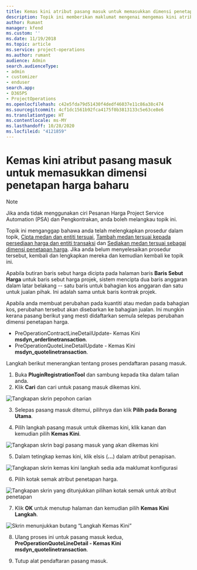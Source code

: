 ```yaml
---
title: Kemas kini atribut pasang masuk untuk memasukkan dimensi penetapan harga baharu
description: Topik ini memberikan maklumat mengenai mengemas kini atribut pasang masuk untuk dimensi penetapan.
author: Rumant
manager: kfend
ms.custom: ''
ms.date: 11/19/2018
ms.topic: article
ms.service: project-operations
ms.author: rumant
audience: Admin
search.audienceType:
- admin
- customizer
- enduser
search.app:
- D365PS
- ProjectOperations
ms.openlocfilehash: c42e5fda79d51430f4dedf46037e11c86a38c474
ms.sourcegitcommit: 4cf1dc1561b92fca4175f0b3813133c5e63ce8e6
ms.translationtype: HT
ms.contentlocale: ms-MY
ms.lasthandoff: 10/28/2020
ms.locfileid: "4121859"
---
```

# <a name="update-plug-in-attributes-to-include-new-pricing-dimensions"></a>Kemas kini atribut pasang masuk untuk memasukkan dimensi penetapan harga baharu

> [!NOTE]
> Jika anda tidak menggunakan ciri Pesanan Harga Project Service Automation (PSA) dan Pengkontrakan, anda boleh melangkau topik ini.

Topik ini menganggap bahawa anda telah melengkapkan prosedur dalam topik, [Cipta medan dan entiti tersuai](create-custom-fields-entities.md), [Tambah medan tersuai kepada persediaan harga dan entiti transaksi](field-references.md) dan [Sediakan medan tersuai sebagai dimensi penetapan harga](set-up-pricing-dimensions.md). Jika anda belum menyelesaikan prosedur tersebut, kembali dan lengkapkan mereka dan kemudian kembali ke topik ini.

Apabila butiran baris sebut harga dicipta pada halaman baris **Baris Sebut Harga** untuk baris sebut harga projek, sistem mencipta dua baris anggaran dalam latar belakang -- satu baris untuk bahagian kos anggaran dan satu untuk jualan pihak. Ini adalah sama untuk baris kontrak projek.

Apabila anda membuat perubahan pada kuantiti atau medan pada bahagian kos, perubahan tersebut akan disebarkan ke bahagian jualan. Ini mungkin kerana pasang berikut yang mesti didaftarkan semula selepas perubahan dimensi penetapan harga.

- PreOperationContractLineDetailUpdate- Kemas Kini **msdyn_orderlinetransaction**.
- PreOperationQuoteLineDetailUpdate - Kemas Kini **msdyn_quotelinetransaction**.

Langkah berikut menerangkan tentang proses pendaftaran pasang masuk.

1. Buka **PluginRegistrationTool** dan sambung kepada tika dalam talian anda.
2. Klik **Cari** dan cari untuk pasang masuk dikemas kini.

 ![Tangkapan skrin pepohon carian](media/PRT-1.png)

3. Selepas pasang masuk ditemui, pilihnya dan klik **Pilih pada Borang Utama**.

4. Pilih langkah pasang masuk untuk dikemas kini, klik kanan dan kemudian pilih **Kemas Kini**.

 ![Tangkapan skrin bagi pasang masuk yang akan dikemas kini](media/PRT-2.png)
 
5. Dalam tetingkap kemas kini, klik elsis (**...**) dalam atribut penapisan.

 ![Tangkapan skrin kemas kini langkah sedia ada maklumat konfigurasi](media/PRT-3.png)
 
6. Pilih kotak semak atribut penetapan harga.

 ![Tangkapan skrin yang ditunjukkan pilihan kotak semak untuk atribut penetapan](media/PRT-4.png)

7. Klik **OK** untuk menutup halaman dan kemudian pilih **Kemas Kini Langkah**.

 ![Skrin menunjukkan butang “Langkah Kemas Kini”](media/PRT-5.png)
 
8. Ulang proses ini untuk pasang masuk kedua, **PreOperationQuoteLineDetail - Kemas Kini msdyn_quotelinetransaction**.

9. Tutup alat pendaftaran pasang masuk.

